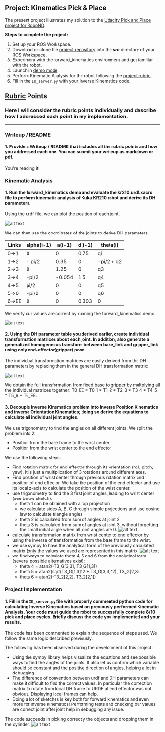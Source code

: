## Project: Kinematics Pick & Place

The present project illustrates my solution to the [Udacity Pick and Place project for RoboND](https://github.com/udacity/RoboND-Kinematics-Project).

**Steps to complete the project:**  


1. Set up your ROS Workspace.
2. Download or clone the [project repository](https://github.com/udacity/RoboND-Kinematics-Project) into the ***src*** directory of your ROS Workspace.  
3. Experiment with the forward_kinematics environment and get familiar with the robot.
4. Launch in [demo mode](https://classroom.udacity.com/nanodegrees/nd209/parts/7b2fd2d7-e181-401e-977a-6158c77bf816/modules/8855de3f-2897-46c3-a805-628b5ecf045b/lessons/91d017b1-4493-4522-ad52-04a74a01094c/concepts/ae64bb91-e8c4-44c9-adbe-798e8f688193).
5. Perform Kinematic Analysis for the robot following the [project rubric](https://review.udacity.com/#!/rubrics/972/view).
6. Fill in the `IK_server.py` with your Inverse Kinematics code. 


## [Rubric](https://review.udacity.com/#!/rubrics/972/view) Points
### Here I will consider the rubric points individually and describe how I addressed each point in my implementation.  

---
### Writeup / README

#### 1. Provide a Writeup / README that includes all the rubric points and how you addressed each one.  You can submit your writeup as markdown or pdf.  

You're reading it!

### Kinematic Analysis
#### 1. Run the forward_kinematics demo and evaluate the kr210.urdf.xacro file to perform kinematic analysis of Kuka KR210 robot and derive its DH parameters.

Using the urdf file, we can plot the position of each joint.

![alt text](images/DH_graph.png)

We can then use the coordinates of the joints to derive DH parameters.

Links | alpha(i-1) | a(i-1) | d(i-1) | theta(i)
--- | --- | --- | --- | ---
0->1 | 0 | 0 | 0.75 | qi
1->2 | - pi/2 | 0.35 | 0 | -pi/2 + q2
2->3 | 0 | 1.25 | 0 | q3
3->4 | -pi/2 | -0.054 | 1.5 | q4
4->5 | pi/2 | 0 | 0 | q5
5->6 | -pi/2 | 0 | 0 | q6
6->EE | 0 | 0 | 0.303 | 0

We verify our values are correct by running the forward_kinematics demo.

![alt text](images/test_forward.png)

#### 2. Using the DH parameter table you derived earlier, create individual transformation matrices about each joint. In addition, also generate a generalized homogeneous transform between base_link and gripper_link using only end-effector(gripper) pose.

The individual transformation matrices are easily derived from the DH parameters by replacing them in the general DH transformation matrix:

![alt text](images/RH_parameters.png)

We obtain the full transformation from fixed base to gripper by multplying all the individual matrices together: T0_EE = T0_1 * T1_2 * T2_3 * T3_4 * T4_5 * T5_6 * T6_EE.

#### 3. Decouple Inverse Kinematics problem into Inverse Position Kinematics and inverse Orientation Kinematics; doing so derive the equations to calculate all individual joint angles.

We use trigonometry to find the angles on all different joints. We split the problem into 2:
- Position from the base frame to the wrist center
- Position from the wrist center to the end effector

We use the following steps:
- Find rotation matrix for end effector through its orientation (roll, pitch, yaw). It is just a multiplication of 3 rotations around different axes.
- Find position of wrist center through previous rotation matrix and position of end effector. We take the position of the end effector and use its local z-axis to calculate the position of the wrist center.
- use trigonometry to find the 3 first joint angles, leading to wrist center (see below sketch).
  - theta 1 can be obtained with a top projection
  - we calculate sides A, B, C through simple projections and use cosine law to calculate triangle angles
  - theta 2 is calculated from sum of angles at joint 2
  - theta 3 is calculated from sum of angles at joint 3, without forgetting the small initial angle when all joint angles are 0.
![alt text](images/angle_sketch.jpg)
- calculate transformation matrix from wrist center to end effector by using the inverse of transformation from the base frame to the wrist.
- we use sympy to have the analytical form of the previously calculated matrix (only the values we used are represented in this matrix)
![alt text](images/T3_G.png)
- we find ways to calculate theta 4, 5 and 6 from the analytical form (several possible alternatives exist):
  - theta 4 = atan2(-T3_G[3,3], T3_G[1,3])
  - theta 5 = atan2(sqrt(T3_G[1,3]^2 + T3_G[3,3]^2), T3_G[2,3)
  - theta 6 = atan2(-T3_2[2,2], T3_2[2,1])

### Project Implementation

#### 1. Fill in the `IK_server.py` file with properly commented python code for calculating Inverse Kinematics based on previously performed Kinematic Analysis. Your code must guide the robot to successfully complete 8/10 pick and place cycles. Briefly discuss the code you implemented and your results. 

The code has been commented to explain the sequence of steps used. We follow the same logic described previously.

The following has been observed during the development of this project:
* Using the sympy library helps visualize the equations and see possible ways to find the angles of the joints. It also let us confirm which variable should be constant and the positive direction of angles, helping a lot in debugging.
* The difference of convention between urdf and DH parameters can make it difficult to find the correct values. In particular the correction matrix to rotate from local DH frame to URDF at end effector was not obvious. Displaying local frames can help.
* Doing a lot of sketches is key both for forward kinematics and even more for inverse kinematics! Performing tests and checking our values are correct joint after joint help in debugging any issue.

The code succeeds in picking correctly the objects and dropping them in the cylinder.
![alt text](images/drop_object.png)